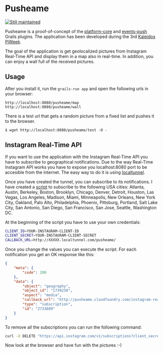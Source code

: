 Pusheame
========

[![Still maintained](http://stillmaintained.com/lmivan/pusheame.png)](http://stillmaintained.com/lmivan/pusheame)



Pusheame is a proof-of-concept of the [platform-core](http://grails.org/plugin/platform-core) and [events-push](http://grails.org/plugin/events-push) Grails plugins.
The application has been developed during the 3rd [Kaleidos](http://kaleidos.net) [PiWeek](http://piweek.es).

The goal of the application is get geolocalized pictures from Instagram Real-Time API and display them in a map also in real-time. In addition, you can enjoy a wall full of the received pictures.


Usage
-----

After you install it, run the `grails-run app` and open the following urls in your browser:

```
http://localhost:8080/pusheame/map
http://localhost:8080/pusheame/wall
```

There is a test url that gets a random picture from a fixed list and pushes it to the browser.

```
$ wget http://localhost:8080/pusheame/test -O -
```


Instagram Real-Time API
-----------------------

If you want to use the application with the Instagram Real-Time API you have to subscribe to geographical notifications. Due to the way Real-Time Instagram API works you have to expose you localhost:8080 port to be accesible from the internet. The easy way to do it is using [localtunnel](https://github.com/progrium/localtunnel).

Once you have created the tunnel, you can subscribe to its notifications. I have created a [script](https://github.com/lmivan/pusheame/blob/master/create-instagram-notifications.sh) to subscribe to the following USA cities:
Atlanta, Austin, Berkeley, Boston, Brooklyn, Chicago, Denver, Detroit, Houston, Las Vegas, Los Angeles, Madison, Miami, Minneapolis, New Orleans, New York City, Oakland, Palo Alto, Philadelphia, Phoenix, Pittsburg, Portland, Salt Lake City, San Antonio, San Diego, San Francisco, San Jose, Seattle, Washington DC.

At the beginning of the script you have to use your own credentials:

``` bash
CLIENT_ID=YOUR-INSTAGRAM-CLIENT-ID
CLIENT_SECRET=YOUR-INSTAGRAM-CLIENT-SECRET
CALLBACK_URL=http://XXXXX.localtunnel.com/pusheame/
```

Once you change the values you can execute the script. For each notification you get an OK response like this:

``` json
{
    "meta": {
        "code": 200
    },
    "data": {
        "object": "geography",
        "object_id": "1739230",
        "aspect": "media",
        "callback_url": "http://pusheame.cloudfoundry.com/instagram-real-time",
        "type": "subscription",
        "id": "2733689"
    }
}
```
To remove all the subscriptions you can run the following command:
``` bash
curl -X DELETE "https://api.instagram.com/v1/subscriptions?client_secret=YOUR-CLIENT-SECRET&client_id=YOUR-CLIENT-ID&object=all"
```

Now look at the browser and have fun with the pictures :-)
